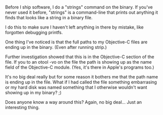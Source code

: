 Before I ship software, I do a "strings" command on the binary.
If you've never used it before, "strings" is a command-line that prints out anything it finds that looks like a string in a binary file.

I do this to make sure I haven't left anything in there by mistake, like forgotten debugging printfs.

One thing I've noticed is that the full paths to my Objective-C files are ending up in the binary. (Even after running strip.)

Further investigation showed that this is in the Objective-C section of the file.  If you to an otool -vo on the file the path is showing up as the name field of the Objective-C module.  (Yes, it's there in Apple's programs too.)

It's no big deal really but for some reason it bothers me that the path name is ending up in the file. What if I had called the file something embarrasing or my hard disk was named something that I otherwise wouldn't want showing up in my binary? ;)

Does anyone know a way around this?  Again, no big deal... Just an interesting thing.